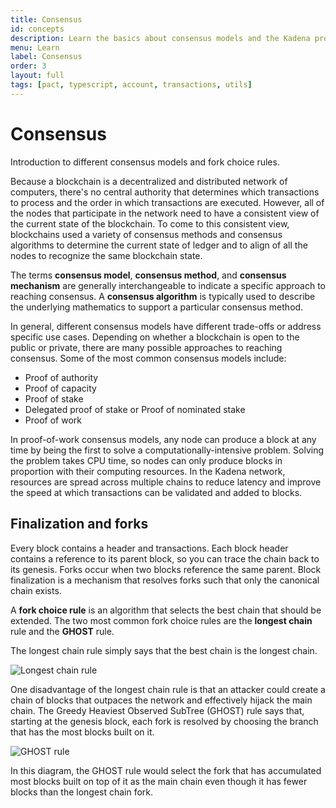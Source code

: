 ```yaml
---
title: Consensus
id: concepts
description: Learn the basics about consensus models and the Kadena proof-of-work protocol.
menu: Learn
label: Consensus
order: 3
layout: full
tags: [pact, typescript, account, transactions, utils]
---
```


# Consensus

Introduction to different consensus models and fork choice rules.

Because a blockchain is a decentralized and distributed network of computers, there's no central authority that determines which transactions to process and the order in which transactions are executed. 
However, all of the nodes that participate in the network need to have a consistent view of the current state of the blockchain.
To come to this consistent view, blockchains used a variety of consensus methods and consensus algorithms to determine the current state of ledger and to align of all the nodes to recognize the same blockchain state. 

The terms **consensus model**, **consensus method**, and **consensus mechanism** are generally interchangeable to indicate a specific approach to reaching consensus.
A **consensus algorithm** is typically used to describe the underlying mathematics to support a particular consensus method.

In general, different consensus models have different trade-offs or address specific use cases.
Depending on whether a blockchain is open to the public or private, there are many possible approaches to reaching consensus.
Some of the most common consensus models include: 

- Proof of authority
- Proof of capacity
- Proof of stake
- Delegated proof of stake or Proof of nominated stake
- Proof of work

In proof-of-work consensus models, any node can produce a block at any time by being the first to solve a computationally-intensive problem.
Solving the problem takes CPU time, so nodes can only produce blocks in proportion with their computing resources.
In the Kadena network, resources are spread across multiple chains to reduce latency and improve the speed at which transactions can be validated and added to blocks.

## Finalization and forks

Every block contains a header and transactions.
Each block header contains a reference to its parent block, so you can trace the chain back to its genesis.
Forks occur when two blocks reference the same parent.
Block finalization is a mechanism that resolves forks such that only the canonical chain exists.

A **fork choice rule** is an algorithm that selects the best chain that should be extended.
The two most common fork choice rules are the **longest chain** rule and the **GHOST** rule.

The longest chain rule simply says that the best chain is the longest chain.

![Longest chain rule](/assets/docs/consensus-longest.png)

One disadvantage of the longest chain rule is that an attacker could create a chain of blocks that outpaces the network and effectively hijack the main chain.
The Greedy Heaviest Observed SubTree (GHOST) rule says that, starting at the genesis block, each fork is resolved by choosing the branch that has the most blocks built on it.

![GHOST rule](/assets/docs/consensus-ghost.png)

In this diagram, the GHOST rule would select the fork that has accumulated most blocks built on top of it as the main chain even though it has fewer blocks than the longest chain fork.
